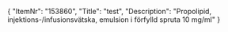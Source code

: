 {
  "ItemNr": "153860",
  "Title": "test",
  "Description": "Propolipid, injektions-/infusionsvätska, emulsion i förfylld spruta 10 mg/ml"
}
